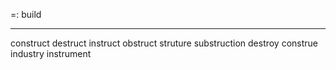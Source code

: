 =: build

---
construct
destruct
instruct
obstruct
struture
substruction
destroy
construe
industry
instrument
